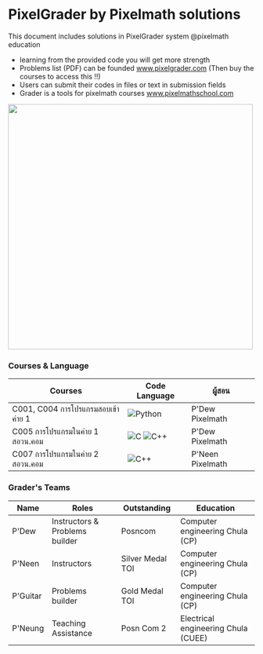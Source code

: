 # PixelGrader by Pixelmath solutions
This document includes solutions in PixelGrader system @pixelmath education
- learning from the provided code you will get more strength
- Problems list (PDF) can be founded www.pixelgrader.com (Then buy the courses to access this !!)
- Users can submit their codes in files or text in submission fields
- Grader is a tools for pixelmath courses www.pixelmathschool.com

<img src="https://github.com/user-attachments/assets/1ac78f3b-e5d5-40fa-bbd1-fc39b4fc8822" width="500">

### Courses & Language
| Courses | Code Language | ผู้สอน |
| --- | --- | --- |
| C001, C004 การโปรแกรมสอบเข้าค่าย 1 | ![Python](https://img.shields.io/badge/Python-3776AB?style=for-the-badge&logo=python&logoColor=white) | P'Dew Pixelmath |
| C005 การโปรแกรมในค่าย 1 สอวน.คอม | ![C](https://img.shields.io/badge/C-00599C?style=for-the-badge&logo=c&logoColor=white) ![C++](https://img.shields.io/badge/C++-00599C?style=for-the-badge&logo=c%2B%2B&logoColor=white) | P'Dew Pixelmath |
| C007 การโปรแกรมในค่าย 2 สอวน.คอม | ![C++](https://img.shields.io/badge/C++-00599C?style=for-the-badge&logo=c%2B%2B&logoColor=white) | P'Neen Pixelmath |

### Grader's Teams
| Name | Roles | Outstanding | Education|
| --- | --- | --- | --- |
| P'Dew | Instructors & Problems builder | Posncom | Computer engineering Chula (CP) |
| P'Neen | Instructors | Silver Medal TOI | Computer engineering Chula (CP) |
| P'Guitar | Problems builder | Gold Medal TOI | Computer engineering Chula (CP) |
| P'Neung | Teaching Assistance | Posn Com 2 | Electrical engineering Chula (CUEE) |

